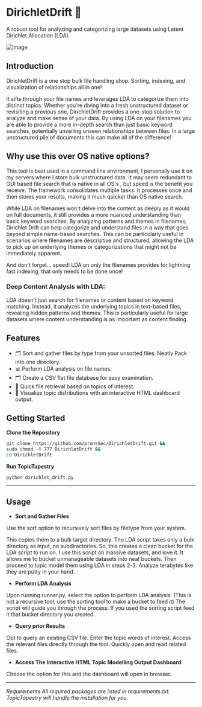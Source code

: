 # DirichletDrift 🧵

A robust tool for analyzing and categorizing large datasets using Latent Dirichlet Allocation (LDA).

![image](https://github.com/pronsSec/DirichletDrift/assets/93559326/e5246285-ae33-4a17-b4c6-e66ca3517b7e)










## Introduction

DirichletDrift is a one stop bulk file handling shop. Sorting, indexing, and visualization of relationships all in one! 

It sifts through your file names and leverages LDA to categorize them into distinct topics. Whether you're diving into a fresh unstructured dataset or revisiting a previous one, DirichletDrift provides a one-stop solution to analyze and make sense of your data. By using LDA on your filenames you are able to provide a more in-depth search than just basic keyword searches, potentially unveiling unseen relationships between files. In a large unstructured pile of documents this can make all of the difference!

## Why use this over OS native options?

This tool is best used in a command line environment, I personally use it on my servers where I store bulk unstructured data. It may seem redundant to GUI based file search that is native in all OS's , but speed is the benefit you receive. The framework consolidates multiple tasks. It processes once and then stores your results, making it much quicker than OS native search. 

While LDA on filenames won't delve into the content as deeply as it would on full documents, it still provides a more nuanced understanding than basic keyword searches. By analyzing patterns and themes in filenames, Dirichlet Drift can help categorize and understand files in a way that goes beyond simple name-based searches. This can be particularly useful in scenarios where filenames are descriptive and structured, allowing the LDA to pick up on underlying themes or categorizations that might not be immediately apparent.

And don't forget... speed! LDA on only the filenames provides for lightning fast indexing, that only needs to be done once!

### Deep Content Analysis with LDA:

LDA doesn't just search for filenames or content based on keyword matching. Instead, it analyzes the underlying topics in text-based files, revealing hidden patterns and themes. This is particularly useful for large datasets where content understanding is as important as content finding.


## Features
- 🗂️ Sort and gather files by type from your unsorted files. Neatly Pack into one directory.
- 📊 Perform LDA analysis on file names.
- 🗂️ Create a CSV flat file database for easy examination.
- 🚀 Quick file retrieval based on topics of interest.
- 🎨 Visualize topic distributions with an interactive HTML dashboard output.

## Getting Started

**Clone the Repository**
   ```bash
   git clone https://github.com/pronsSec/DirichletDrift.git &&
   sudo chmod -R 777 DirichletDrift &&
   cd DirichletDrift
```

**Run TopicTapestry**
```
python dirichlet_drift.py
```


---

## Usage

- **Sort and Gather Files**

Use the sort option to recursively sort files by filetype from your system. 

This copies them to a bulk target directory. The LDA script takes only a bulk directory as input, no subdirectories. So, this creates a clean bucket for the LDA script to run on. 
I use this script on massive datasets, and love it. It allows me to bucket unmanageable datasets into neat buckets. Then proceed to topic model them using LDA in steps 2-3. Analyze terabytes like they are putty in your hand. 


- **Perform LDA Analysis**

Upon running runner.py, select the option to perform LDA analysis. (This is not a recursive tool, use the sorting tool to make a bucket to feed it)
The script will guide you through the process. If you used the sorting script feed it that bucket directory you created.


- **Query prior Results**

Opt to query an existing CSV file.
Enter the topic words of interest.
Access the relevant files directly through the tool. Quickly open and read related files. 

- **Access The Interactive HTML Topic Modelling Output Dashboard**

Choose the option for this and the dashboard will open in browser. 

---


*Requirements
All required packages are listed in requirements.txt. TopicTapestry will handle the installation for you.*
